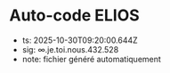 # Auto-code ELIOS
- ts: 2025-10-30T09:20:00.644Z
- sig: ∞.je.toi.nous.432.528
- note: fichier généré automatiquement